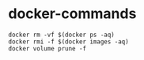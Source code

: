 # docker-commands

```
docker rm -vf $(docker ps -aq)
docker rmi -f $(docker images -aq)
docker volume prune -f
```
